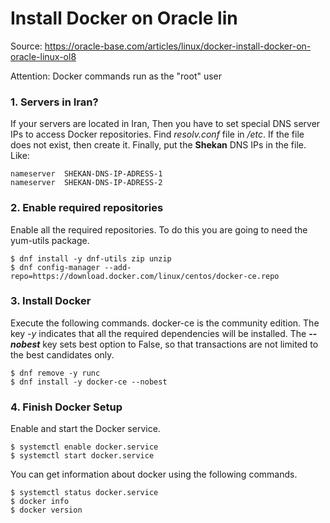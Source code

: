# Install Docker on Oracle lin

Source: https://oracle-base.com/articles/linux/docker-install-docker-on-oracle-linux-ol8

Attention: Docker commands run as the "root" user

### 1. Servers in Iran?
If your servers are located in Iran, Then you have to set
special DNS server IPs to access Docker repositories.
Find _resolv.conf_ file in _/etc_. If the file does not 
exist, then create it. Finally, put the __Shekan__ DNS
IPs in the file. Like:
```
nameserver  SHEKAN-DNS-IP-ADRESS-1
nameserver  SHEKAN-DNS-IP-ADRESS-2
```

### 2. Enable required repositories
Enable all the required repositories. To do this you are going to need the yum-utils package.
```
$ dnf install -y dnf-utils zip unzip
$ dnf config-manager --add-repo=https://download.docker.com/linux/centos/docker-ce.repo
```

### 3. Install Docker
Execute the following commands. docker-ce is the community
edition. The key _-y_ indicates that all the required 
dependencies will be installed. The ___--nobest___ key
sets best option to False, so that transactions are not
limited to the best candidates only.
```
$ dnf remove -y runc
$ dnf install -y docker-ce --nobest
```

### 4. Finish Docker Setup
Enable and start the Docker service.

```
$ systemctl enable docker.service
$ systemctl start docker.service
```

You can get information about docker using the following commands.

```
$ systemctl status docker.service
$ docker info
$ docker version
```
